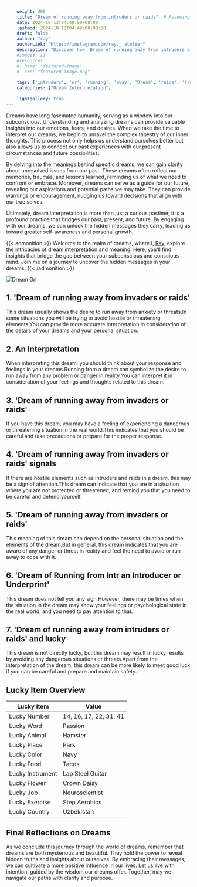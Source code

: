 ```yaml
---
    weight: 406
    title: "Dream of running away from intruders or raids"  # Assuming 'title' column exists
    date: 2024-10-13T04:49:00+08:00
    lastmod: 2024-10-13T04:49:00+08:00
    draft: false
    author: "ray"
    authorLink: "https://instagram.com/ray._.atelier"
    description: "Discover how 'Dream of running away from intruders or raids' can interpret your future and uncover its significant meanings in your life."
    #images: []
    #resources:
    #- name: "featured-image"
    #  src: "featured-image.png"
    
    tags: ['intruders', 'or', 'running', 'away', 'Dream', 'raids', 'from', 'of']
    categories: ["Dream Interpretation"]
    
    lightgallery: true
---
```

    
Dreams have long fascinated humanity, serving as a window into our subconscious. Understanding and analyzing dreams can provide valuable insights into our emotions, fears, and desires. When we take the time to interpret our dreams, we begin to unravel the complex tapestry of our inner thoughts. This process not only helps us understand ourselves better but also allows us to connect our past experiences with our present circumstances and future possibilities.

By delving into the meanings behind specific dreams, we can gain clarity about unresolved issues from our past. These dreams often reflect our memories, traumas, and lessons learned, reminding us of what we need to confront or embrace. Moreover, dreams can serve as a guide for our future, revealing our aspirations and potential paths we may take. They can provide warnings or encouragement, nudging us toward decisions that align with our true selves.

Ultimately, dream interpretation is more than just a curious pastime; it is a profound practice that bridges our past, present, and future. By engaging with our dreams, we can unlock the hidden messages they carry, leading us toward greater self-awareness and personal growth.

{{< admonition >}}
Welcome to the realm of dreams, where I, [Ray](https://instagram.com/ray._.atelier), explore the intricacies of dream interpretation and meaning. Here, you’ll find insights that bridge the gap between your subconscious and conscious mind. Join me on a journey to uncover the hidden messages in your dreams.
{{< /admonition >}}

![Dream Grl](https://cdn.pixabay.com/photo/2017/11/02/03/35/gothic-2910057_1280.jpg "Dream Grl")

## 1. 'Dream of running away from invaders or raids'
This dream usually shows the desire to run away from anxiety or threats.In some situations you will be trying to avoid hostile or threatening elements.You can provide more accurate interpretation in consideration of the details of your dreams and your personal situation.

## 2. An interpretation
When interpreting this dream, you should think about your response and feelings in your dreams.Running from a dream can symbolize the desire to run away from any problem or danger in reality.You can interpret it in consideration of your feelings and thoughts related to this dream.

## 3. 'Dream of running away from invaders or raids'
If you have this dream, you may have a feeling of experiencing a dangerous or threatening situation in the real world.This indicates that you should be careful and take precautions or prepare for the proper response.

## 4. 'Dream of running away from invaders or raids' signals
If there are hostile elements such as intruders and raids in a dream, this may be a sign of attention.This dream can indicate that you are in a situation where you are not protected or threatened, and remind you that you need to be careful and defend yourself.

## 5. 'Dream of running away from invaders or raids'
This meaning of this dream can depend on the personal situation and the elements of the dream.But in general, this dream indicates that you are aware of any danger or threat in reality and feel the need to avoid or run away to cope with it.

## 6. 'Dream of Running from Intr an Introducer or Underprint'
This dream does not tell you any sign.However, there may be times when the situation in the dream may show your feelings or psychological state in the real world, and you need to pay attention to that.

## 7. 'Dream of running away from intruders or raids' and lucky
This dream is not directly lucky, but this dream may result in lucky results by avoiding any dangerous situations or threats.Apart from the interpretation of the dream, this dream can be more likely to meet good luck if you can be careful and prepare and maintain safety.

## Lucky Item Overview
| Lucky Item          | Value              |
|---------------|--------------------|
| Lucky Number        | 14, 16, 17, 22, 31, 41  |
| Lucky Word          | Passion |
| Lucky Animal        | Hamster |
| Lucky Place         | Park     |
| Lucky Color         | Navy     |
| Lucky Food          | Tacos      |
| Lucky Instrument    | Lap Steel Guitar |
| Lucky Flower        | Crown Daisy    |
| Lucky Job           | Neuroscientist       |
| Lucky Exercise      | Step Aerobics  |
| Lucky Country       | Uzbekistan    |


##  Final Reflections on Dreams

As we conclude this journey through the world of dreams, remember that dreams are both mysterious and beautiful. They hold the power to reveal hidden truths and insights about ourselves. By embracing their messages, we can cultivate a more positive influence in our lives. Let us live with intention, guided by the wisdom our dreams offer. Together, may we navigate our paths with clarity and purpose.

